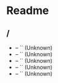 # Readme

## /

- [](./form-pipeline-body.md) – `` (Unknown)
- [](./process-pipeline-body.md) – `` (Unknown)
- [](./offering-body.md) – `` (Unknown)
- [](./table-body.md) – `` (Unknown)
- [](./yield-pipeline-body.md) – `` (Unknown)

